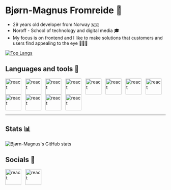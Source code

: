 # Bjørn-Magnus Fromreide 👋


- 29 years old developer from Norway 🇳🇴
- Noroff - School of technology and digital media :mortar_board:
- My focus is on frontend and I like to make solutions that customers and users find appealing to the eye 👨🏻‍💻

[![Top Langs](https://github-readme-stats.vercel.app/api/top-langs/?username=bmsf&layout=compact)](https://github.com/bmsf/github-readme-stats)


## Languages and tools 🔨

<img align='left' alt='react' width='50px' style='padding-right:10px;' src="https://cdn.jsdelivr.net/gh/devicons/devicon/icons/react/react-original.svg" />
<img align='left' alt='react' width='50px' style='padding-right:10px;' src="https://cdn.jsdelivr.net/gh/devicons/devicon/icons/javascript/javascript-original.svg" />
<img align='left' alt='react' width='50px' style='padding-right:10px;' src="https://cdn.jsdelivr.net/gh/devicons/devicon/icons/html5/html5-original.svg" />
<img align='left' alt='react' width='50px' style='padding-right:10px;' src="https://cdn.jsdelivr.net/gh/devicons/devicon/icons/css3/css3-original.svg" />
<img align='left' alt='react' width='50px' style='padding-right:10px;' src="https://cdn.jsdelivr.net/gh/devicons/devicon/icons/tailwindcss/tailwindcss-original-wordmark.svg" />
<img align='left' alt='react' width='50px' style='padding-right:10px;' src="https://cdn.jsdelivr.net/gh/devicons/devicon/icons/materialui/materialui-original.svg" />
<img align='left' alt='react' width='50px' style='padding-right:10px;' src="https://cdn.jsdelivr.net/gh/devicons/devicon/icons/flutter/flutter-original.svg" />
<img align='left' alt='react' width='50px' style='padding-right:10px;' src="https://cdn.jsdelivr.net/gh/devicons/devicon/icons/dart/dart-original.svg" />
<img align='left' alt='react' width='50px' style='padding-right:10px;' src="https://cdn.jsdelivr.net/gh/devicons/devicon/icons/python/python-original.svg" />
<img align='left' alt='react' width='50px' style='padding-right:10px;' src="https://cdn.jsdelivr.net/gh/devicons/devicon/icons/git/git-original.svg" />
<img align='left' alt='react' width='50px' style='padding-right:10px;' src="https://cdn.jsdelivr.net/gh/devicons/devicon/icons/photoshop/photoshop-plain.svg" />
<img alt='react' width='50px' style='padding-right:10px;' src="https://cdn.jsdelivr.net/gh/devicons/devicon/icons/xd/xd-plain.svg" />

---

## Stats 📊

![Bjørn-Magnus's GitHub stats](https://github-readme-stats.vercel.app/api?username=bmsf&count_private=true&show_icons=true&theme=calm)



## Socials 🚀

[<img align='left' alt='react' width='50px' style='padding-right:10px;' target='_blank' src="https://cdn.jsdelivr.net/gh/devicons/devicon/icons/twitter/twitter-original.svg" />](https://twitter.com/bmfromreide)

[<img align='left' alt='react' width='50px' style='padding-right:10px;' target='_blank' src="https://cdn.jsdelivr.net/gh/devicons/devicon/icons/linkedin/linkedin-original.svg" />](https://www.linkedin.com/in/bj%C3%B8rn-magnus-fromreide-18b1a1170/)


